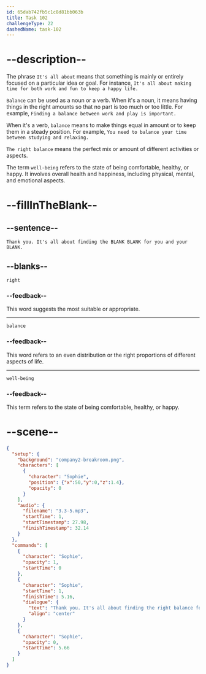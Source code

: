```yaml
---
id: 65dab742fb5c1c8d81bb063b
title: Task 102
challengeType: 22
dashedName: task-102
---
```


<!-- (Audio) Sophie: Thank you. It's all about finding the right balance for you and your well-being. -->

# --description--

The phrase `It's all about` means that something is mainly or entirely focused on a particular idea or goal. For instance, `It's all about making time for both work and fun to keep a happy life.`

`Balance` can be used as a noun or a verb. When it's a noun, it means having things in the right amounts so that no part is too much or too little. For example, `Finding a balance between work and play is important.`

When it's a verb, `balance` means to make things equal in amount or to keep them in a steady position. For example, `You need to balance your time between studying and relaxing.`

`The right balance` means the perfect mix or amount of different activities or aspects.

The term `well-being` refers to the state of being comfortable, healthy, or happy. It involves overall health and happiness, including physical, mental, and emotional aspects.

# --fillInTheBlank--

## --sentence--

`Thank you. It's all about finding the BLANK BLANK for you and your BLANK.`

## --blanks--

`right`

### --feedback--

This word suggests the most suitable or appropriate.

---

`balance`

### --feedback--

This word refers to an even distribution or the right proportions of different aspects of life.

---

`well-being`

### --feedback--

This term refers to the state of being comfortable, healthy, or happy.

# --scene--

```json
{
  "setup": {
    "background": "company2-breakroom.png",
    "characters": [
      {
        "character": "Sophie",
        "position": {"x":50,"y":0,"z":1.4},
        "opacity": 0
      }
    ],
    "audio": {
      "filename": "3.3-5.mp3",
      "startTime": 1,
      "startTimestamp": 27.98,
      "finishTimestamp": 32.14
    }
  },
  "commands": [
    {
      "character": "Sophie",
      "opacity": 1,
      "startTime": 0
    },
    {
      "character": "Sophie",
      "startTime": 1,
      "finishTime": 5.16,
      "dialogue": {
        "text": "Thank you. It's all about finding the right balance for you and your well-being.",
        "align": "center"
      }
    },
    {
      "character": "Sophie",
      "opacity": 0,
      "startTime": 5.66
    }
  ]
}
```
